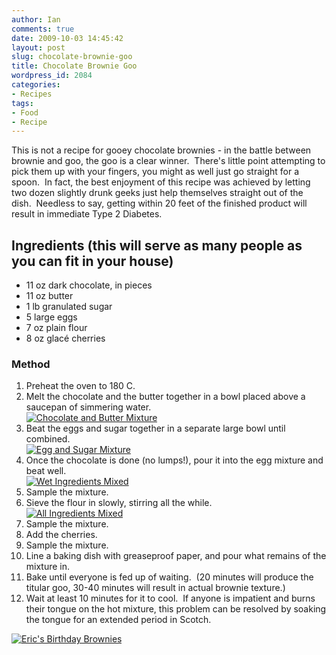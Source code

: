 ```yaml
---
author: Ian
comments: true
date: 2009-10-03 14:45:42
layout: post
slug: chocolate-brownie-goo
title: Chocolate Brownie Goo
wordpress_id: 2084
categories:
- Recipes
tags:
- Food
- Recipe
---
```


This is not a recipe for gooey chocolate brownies - in the battle between brownie and goo, the goo is a clear winner.  There's little point attempting to pick them up with your fingers, you might as well just go straight for a spoon.  In fact, the best enjoyment of this recipe was achieved by letting two dozen slightly drunk geeks just help themselves straight out of the dish.  Needless to say, getting within 20 feet of the finished product will result in immediate Type 2 Diabetes.

## Ingredients (this will serve as many people as you can fit in your house)
	
  * 11 oz dark chocolate, in pieces
  * 11 oz butter
  * 1 lb granulated sugar
  * 5 large eggs
  * 7 oz plain flour
  * 8 oz glacé cherries

### Method

  1. Preheat the oven to 180 C.
  2. Melt the chocolate and the butter together in a bowl placed above a saucepan of simmering water.<br/>[![Chocolate and Butter Mixture](//files.ianrenton.com/sites/recipes/IMG_7818-300x200.jpg)](//files.ianrenton.com/sites/recipes/IMG_7818.jpg)
  3. Beat the eggs and sugar together in a separate large bowl until combined.<br/>[![Egg and Sugar Mixture](//files.ianrenton.com/sites/recipes/IMG_7826-200x300.jpg)](//files.ianrenton.com/sites/recipes/IMG_7826.jpg)
  4. Once the chocolate is done (no lumps!), pour it into the egg mixture and beat well.<br/>[![Wet Ingredients Mixed](//files.ianrenton.com/sites/recipes/IMG_7829-300x200.jpg)](//files.ianrenton.com/sites/recipes/IMG_7829.jpg)
  5. Sample the mixture.
  6. Sieve the flour in slowly, stirring all the while.<br/>
[![All Ingredients Mixed](//files.ianrenton.com/sites/recipes/IMG_7837-300x200.jpg)](//files.ianrenton.com/sites/recipes/IMG_7837.jpg)
  7. Sample the mixture.
  8. Add the cherries.
  9. Sample the mixture.
  10. Line a baking dish with greaseproof paper, and pour what remains of the mixture in.
  11. Bake until everyone is fed up of waiting.  (20 minutes will produce the titular goo, 30-40 minutes will result in actual brownie texture.)
  12. Wait at least 10 minutes for it to cool.  If anyone is impatient and burns their tongue on the hot mixture, this problem can be resolved by soaking the tongue for an extended period in Scotch.

[![Eric's Birthday Brownies](//files.ianrenton.com/sites/recipes/IMG_7853-600x400.jpg)](//files.ianrenton.com/sites/recipes/IMG_7853.jpg)
